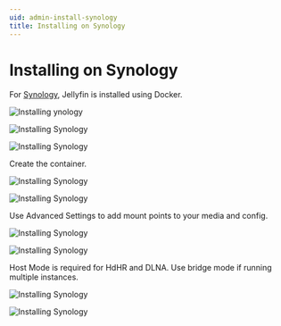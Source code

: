 ```yaml
---
uid: admin-install-synology
title: Installing on Synology
---
```


# Installing on Synology

For [Synology](https://www.synology.com/en-us/dsm), Jellyfin is installed using Docker.

![Installing ynology](~/images/install-synology-1.png)

![Installing Synology](~/images/install-synology-2.png)

![Installing Synology](~/images/install-synology-3.png)

Create the container.

![Installing Synology](~/images/install-synology-4.png)

![Installing Synology](~/images/install-synology-5.png)

Use Advanced Settings to add mount points to your media and config.

![Installing Synology](~/images/install-synology-6.png)

![Installing Synology](~/images/install-synology-7.png)

Host Mode is required for HdHR and DLNA. Use bridge mode if running multiple instances. 

![Installing Synology](~/images/install-synology-8.png)

![Installing Synology](~/images/install-synology-9.png)
